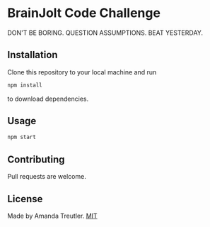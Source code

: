 # BrainJolt Code Challenge

DON'T BE BORING.
QUESTION ASSUMPTIONS.
BEAT YESTERDAY.

## Installation

Clone this repository to your local machine and run

```bash
npm install
```

to download dependencies.

## Usage

```bash
npm start
```

## Contributing

Pull requests are welcome.

## License

Made by Amanda Treutler.
[MIT](https://choosealicense.com/licenses/mit/)
